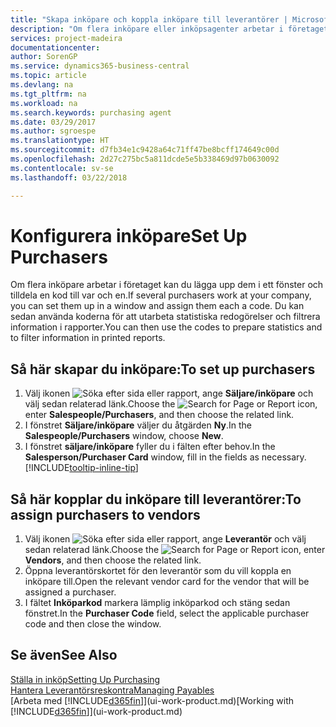 ```yaml
---
title: "Skapa inköpare och koppla inköpare till leverantörer | Microsoft Docs"
description: "Om flera inköpare eller inköpsagenter arbetar i företaget kan du sortera dem för statistiska analyser."
services: project-madeira
documentationcenter: 
author: SorenGP
ms.service: dynamics365-business-central
ms.topic: article
ms.devlang: na
ms.tgt_pltfrm: na
ms.workload: na
ms.search.keywords: purchasing agent
ms.date: 03/29/2017
ms.author: sgroespe
ms.translationtype: HT
ms.sourcegitcommit: d7fb34e1c9428a64c71ff47be8bcff174649c00d
ms.openlocfilehash: 2d27c275bc5a811dcde5e5b338469d97b0630092
ms.contentlocale: sv-se
ms.lasthandoff: 03/22/2018

---
```

# <a name="set-up-purchasers"></a><span data-ttu-id="a3644-103">Konfigurera inköpare</span><span class="sxs-lookup"><span data-stu-id="a3644-103">Set Up Purchasers</span></span>
<span data-ttu-id="a3644-104">Om flera inköpare arbetar i företaget kan du lägga upp dem i ett fönster och tilldela en kod till var och en.</span><span class="sxs-lookup"><span data-stu-id="a3644-104">If several purchasers work at your company, you can set them up in a window and assign them each a code.</span></span> <span data-ttu-id="a3644-105">Du kan sedan använda koderna för att utarbeta statistiska redogörelser och filtrera information i rapporter.</span><span class="sxs-lookup"><span data-stu-id="a3644-105">You can then use the codes to prepare statistics and to filter information in printed reports.</span></span>

## <a name="to-set-up-purchasers"></a><span data-ttu-id="a3644-106">Så här skapar du inköpare:</span><span class="sxs-lookup"><span data-stu-id="a3644-106">To set up purchasers</span></span>
1. <span data-ttu-id="a3644-107">Välj ikonen ![Söka efter sida eller rapport](media/ui-search/search_small.png "Ikonen Söka efter sida eller rapport"), ange **Säljare/inköpare** och välj sedan relaterad länk.</span><span class="sxs-lookup"><span data-stu-id="a3644-107">Choose the ![Search for Page or Report](media/ui-search/search_small.png "Search for Page or Report icon") icon, enter **Salespeople/Purchasers**, and then choose the related link.</span></span>
2. <span data-ttu-id="a3644-108">I fönstret **Säljare/inköpare** väljer du åtgärden **Ny**.</span><span class="sxs-lookup"><span data-stu-id="a3644-108">In the **Salespeople/Purchasers** window, choose **New**.</span></span>
3. <span data-ttu-id="a3644-109">I fönstret **säljare/inköpare** fyller du i fälten efter behov.</span><span class="sxs-lookup"><span data-stu-id="a3644-109">In the **Salesperson/Purchaser Card** window, fill in the fields as necessary.</span></span> [!INCLUDE[tooltip-inline-tip](includes/tooltip-inline-tip_md.md)]

## <a name="to-assign-purchasers-to-vendors"></a><span data-ttu-id="a3644-110">Så här kopplar du inköpare till leverantörer:</span><span class="sxs-lookup"><span data-stu-id="a3644-110">To assign purchasers to vendors</span></span>
1. <span data-ttu-id="a3644-111">Välj ikonen ![Söka efter sida eller rapport](media/ui-search/search_small.png "Ikonen Söka efter sida eller rapport"), ange **Leverantör** och välj sedan relaterad länk.</span><span class="sxs-lookup"><span data-stu-id="a3644-111">Choose the ![Search for Page or Report](media/ui-search/search_small.png "Search for Page or Report icon") icon, enter **Vendors**, and then choose the related link.</span></span>
2. <span data-ttu-id="a3644-112">Öppna leverantörskortet för den leverantör som du vill koppla en inköpare till.</span><span class="sxs-lookup"><span data-stu-id="a3644-112">Open the relevant vendor card for the vendor that will be assigned a purchaser.</span></span>
3. <span data-ttu-id="a3644-113">I fältet **Inköparkod** markera lämplig inköparkod och stäng sedan fönstret.</span><span class="sxs-lookup"><span data-stu-id="a3644-113">In the **Purchaser Code** field, select the applicable purchaser code and then close the window.</span></span>

## <a name="see-also"></a><span data-ttu-id="a3644-114">Se även</span><span class="sxs-lookup"><span data-stu-id="a3644-114">See Also</span></span>
[<span data-ttu-id="a3644-115">Ställa in inköp</span><span class="sxs-lookup"><span data-stu-id="a3644-115">Setting Up Purchasing</span></span>](purchasing-setup-purchasing.md)  
[<span data-ttu-id="a3644-116">Hantera Leverantörsreskontra</span><span class="sxs-lookup"><span data-stu-id="a3644-116">Managing Payables</span></span>](payables-manage-payables.md)  
<span data-ttu-id="a3644-117">[Arbeta med [!INCLUDE[d365fin](includes/d365fin_md.md)]](ui-work-product.md)</span><span class="sxs-lookup"><span data-stu-id="a3644-117">[Working with [!INCLUDE[d365fin](includes/d365fin_md.md)]](ui-work-product.md)</span></span>

